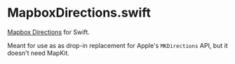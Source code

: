 MapboxDirections.swift
======================

[Mapbox Directions](https://www.mapbox.com/developers/api/directions/) for Swift. 

Meant for use as as drop-in replacement for Apple's `MKDirections` API, but it doesn't need MapKit. 
